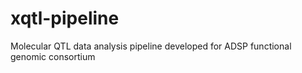 # xqtl-pipeline
Molecular QTL data analysis pipeline developed for ADSP functional genomic consortium
